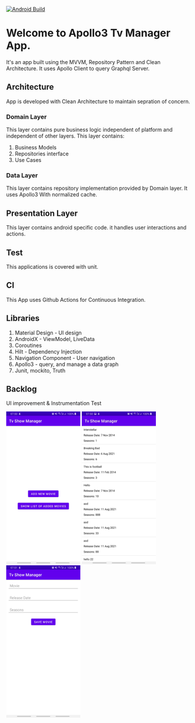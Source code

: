 [![Android Build](https://github.com/junaid-umar/Apollo3-CleanTvManager/actions/workflows/ci.yml/badge.svg)](https://github.com/junaid-umar/Apollo3-CleanTvManager/actions/workflows/ci.yml)

# Welcome to Apollo3 Tv Manager App.

It's an app built using the MVVM, Repository Pattern and Clean Architecture. It uses Apollo Client to query Graphql Server.


## Architecture
App is developed with Clean Architecture to maintain sepration of concern.

### Domain Layer

This layer contains pure business logic independent of platform and independent of other layers. This layer contains:

  1.  Business Models
  2.  Repositories interface
  3.  Use Cases

### Data Layer

This layer contains repository implementation provided by Domain layer. It uses Apollo3 With normalized cache.

## Presentation Layer
This layer contains android specific code. it handles user interactions and actions.


## Test
This applications is covered with unit. 

## CI
This App uses Github Actions for Continuous Integration.


## Libraries
  1.  Material Design - UI design
  2.  AndroidX - ViewModel, LiveData
  3.  Coroutines
  4.  Hilt -  Dependency Injection
  5.  Navigation Component - User navigation
  6.  Apollo3 - query, and manage a data graph
  9.  Junit, mockito, Truth 


## Backlog

UI improvement & Instrumentation Test

<img src="images/Image1.jpeg" width=200> <img src="images/Image2.jpeg" width=200> <img src="images/Image3.jpeg" width=200> 

